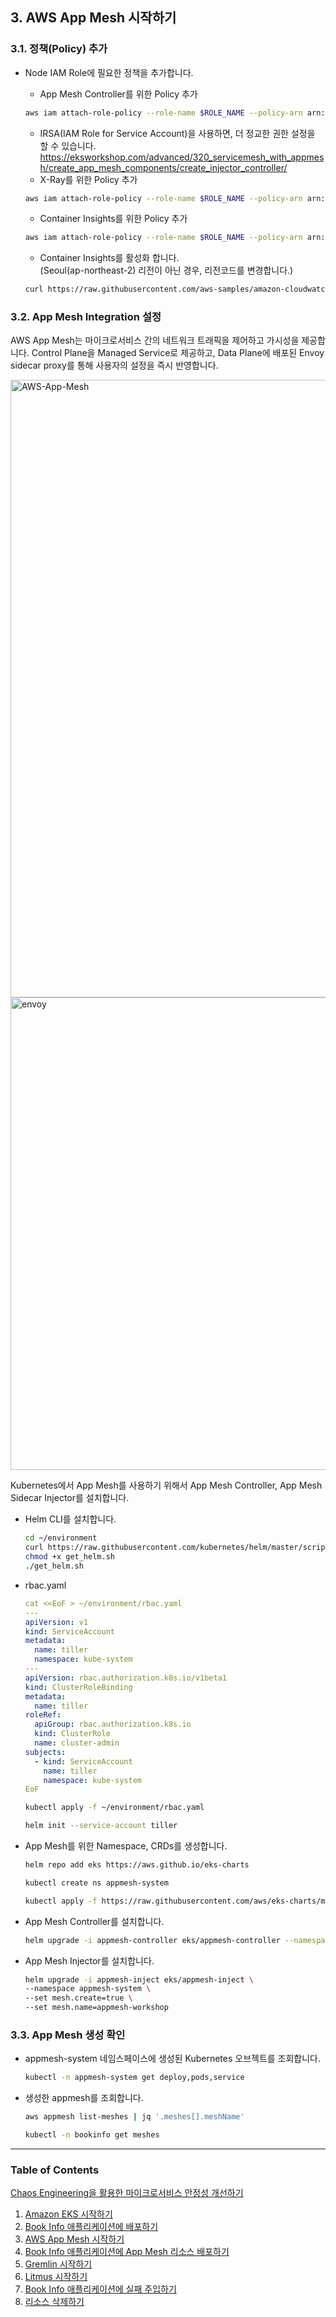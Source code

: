 ## 3. AWS App Mesh 시작하기

### 3.1. 정책(Policy) 추가

* Node IAM Role에 필요한 정책을 추가합니다.

   * App Mesh Controller를 위한 Policy 추가
    ```bash
    aws iam attach-role-policy --role-name $ROLE_NAME --policy-arn arn:aws:iam::aws:policy/AWSAppMeshFullAccess
    ```
     - IRSA(IAM Role for Service Account)을 사용하면, 더 정교한 권한 설정을 할 수 있습니다.
     [https://eksworkshop.com/advanced/320_servicemesh_with_appmesh/create_app_mesh_components/create_injector_controller/
](https://eksworkshop.com/advanced/320_servicemesh_with_appmesh/create_app_mesh_components/create_injector_controller/) 


   * X-Ray를 위한 Policy 추가  
    ```bash
    aws iam attach-role-policy --role-name $ROLE_NAME --policy-arn arn:aws:iam::aws:policy/AWSXrayFullAccess 
    ```  
   
   * Container Insights를 위한 Policy 추가   
    ```bash
    aws iam attach-role-policy --role-name $ROLE_NAME --policy-arn arn:aws:iam::aws:policy/CloudWatchAgentServerPolicy 
    ```

   * Container Insights를 활성화 합니다.   
    (Seoul(ap-northeast-2) 리전이 아닌 경우, 리전코드를 변경합니다.)   
    ```bash
    curl https://raw.githubusercontent.com/aws-samples/amazon-cloudwatch-container-insights/master/k8s-yaml-templates/quickstart/cwagent-fluentd-quickstart.yaml | sed "s/{{cluster_name}}/eksworkshop-eksctl/;s/{{region_name}}/ap-northeast-2/" | kubectl apply -f -```


### 3.2. App Mesh Integration 설정

AWS App Mesh는 마이크로서비스 간의 네트워크 트래픽을 제어하고 가시성을 제공합니다.
Control Plane을 Managed Service로 제공하고, Data Plane에 배포된 Envoy sidecar proxy를 통해 사용자의 설정을 즉시 반영합니다.

<img width="988" alt="AWS-App-Mesh" src="https://user-images.githubusercontent.com/6407492/78212880-0f899480-74ec-11ea-94dc-38efc5c7fc1a.png">

<img width="756" alt="envoy" src="https://user-images.githubusercontent.com/6407492/78213167-c4bc4c80-74ec-11ea-95b9-9178be30fb6f.png">

Kubernetes에서 App Mesh를 사용하기 위해서 App Mesh Controller, App Mesh Sidecar Injector를 설치합니다.

* Helm CLI를 설치합니다.

    ```bash
    cd ~/environment 
    curl https://raw.githubusercontent.com/kubernetes/helm/master/scripts/get > get_helm.sh 
    chmod +x get_helm.sh 
    ./get_helm.sh
    ```
    
* rbac.yaml    

    ```yaml
    cat <<EoF > ~/environment/rbac.yaml
    ---
    apiVersion: v1
    kind: ServiceAccount
    metadata:
      name: tiller
      namespace: kube-system
    ---
    apiVersion: rbac.authorization.k8s.io/v1beta1
    kind: ClusterRoleBinding
    metadata:
      name: tiller
    roleRef:
      apiGroup: rbac.authorization.k8s.io
      kind: ClusterRole
      name: cluster-admin
    subjects:
      - kind: ServiceAccount
        name: tiller
        namespace: kube-system
    EoF
    ```
    
    ```bash
    kubectl apply -f ~/environment/rbac.yaml
    ```
    
    ```bash
    helm init --service-account tiller
    ```

* App Mesh를 위한 Namespace, CRDs를 생성합니다.

    ```bash
    helm repo add eks https://aws.github.io/eks-charts
    ```
    
    ```bash
    kubectl create ns appmesh-system
    ```
    
    ```bash
    kubectl apply -f https://raw.githubusercontent.com/aws/eks-charts/master/stable/appmesh-controller/crds/crds.yaml
    ```

* App Mesh Controller를 설치합니다.

    ```bash
    helm upgrade -i appmesh-controller eks/appmesh-controller --namespace appmesh-system
    ```

* App Mesh Injector를 설치합니다.

    ```bash
    helm upgrade -i appmesh-inject eks/appmesh-inject \
    --namespace appmesh-system \
    --set mesh.create=true \
    --set mesh.name=appmesh-workshop
    ```
    

### 3.3. App Mesh 생성 확인

* appmesh-system 네임스페이스에 생성된 Kubernetes 오브젝트를 조회합니다.

    ```bash  
    kubectl -n appmesh-system get deploy,pods,service
    ```  
    
* 생성한 appmesh를 조회합니다.
    
    ```bash  
    aws appmesh list-meshes | jq '.meshes[].meshName'
    ``` 
    
    ```bash    
    kubectl -n bookinfo get meshes
    ``` 


---
### Table of Contents
[Chaos Engineering을 활용한 마이크로서비스 안정성 개선하기](README.md)
1. [Amazon EKS 시작하기](100_amazon_eks.md)
2. [Book Info 애플리케이션에 배포하기](200_bookinfo_app.md)
3. [AWS App Mesh 시작하기](300_aws_app_mesh.md)
4. [Book Info 애플리케이션에 App Mesh 리소스 배포하기](400_app_mesh_deploy.md)
5. [Gremlin 시작하기](500_gremlin.md)
6. [Litmus 시작하기](600_litmus.md)
7. [Book Info 애플리케이션에 실패 주입하기](700_failure_injection.md)
8. [리소스 삭제하기](800_cleanup.md)
